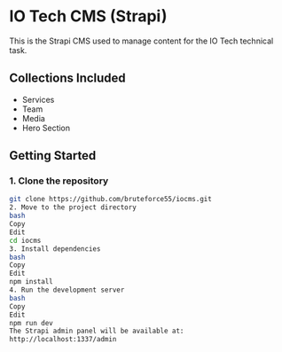 # IO Tech CMS (Strapi)

This is the Strapi CMS used to manage content for the IO Tech technical task.

## Collections Included

- Services  
- Team  
- Media  
- Hero Section  

## Getting Started

### 1. Clone the repository

```bash
git clone https://github.com/bruteforce55/iocms.git
2. Move to the project directory
bash
Copy
Edit
cd iocms
3. Install dependencies
bash
Copy
Edit
npm install
4. Run the development server
bash
Copy
Edit
npm run dev
The Strapi admin panel will be available at:
http://localhost:1337/admin
